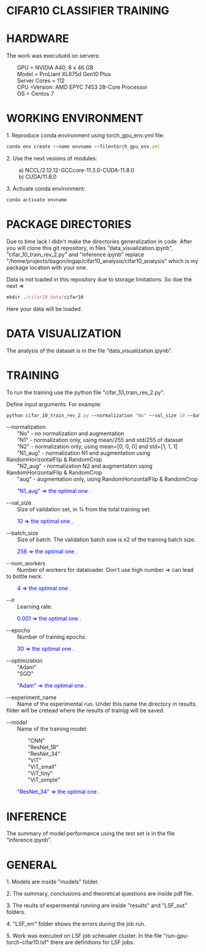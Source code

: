 # CIFAR10 CLASSIFIER TRAINING

# HARDWARE

The work was executued on servers:
    
&emsp;&emsp;GPU = NVIDIA A40, 8 x 46 GB  
&emsp;&emsp;Model = ProLiant XL675d Gen10 Plus   
&emsp;&emsp;Server Cores = 112  
&emsp;&emsp;CPU =Version: AMD EPYC 7453 28-Core Processor  
&emsp;&emsp;OS = Centos 7

# WORKING ENVIRONMENT

1\. Reproduce conda environment using torch_gpu_env.yml file:

```ruby
conda env create --name envname --file=torch_gpu_env.yml
```

2\. Use the next vesions of modules:    
     
&emsp;&emsp;  a) NCCL/2.12.12-GCCcore-11.3.0-CUDA-11.8.0  
&emsp;&emsp;  b) CUDA/11.8.0

3\. Activate conda environment:
```ruby
conda activate envname
```
# PACKAGE DIRECTORIES

Due to time lack I didn't make the directories generalization in code.
After you will clone this git repository, in files “data_visualization.ipynb”, "cifar_10_train_rev_2.py" and “inference.ipynb” replace "/home/projects/bagon/ingap/cifar10_analysis/cifar10_analysis" which is my package location with your one.

Data is not loaded in this repository due to storage limitations. So doe the next => 
```ruby
mkdir ./cifar10_data/cifar10
```

Here your data will be loaded.



# DATA VISUALIZATION
The analysis of the dataset is in the file “data_visualization.ipynb”.

# TRAINING

To run the training use the python file "cifar_10_train_rev_2.py".   

Define input arguments.
For example:

```ruby
python cifar_10_train_rev_2.py --normalization "No" --val_size 10 --batch_size 128 --num_workers 4 --lr 0.001 --epochs 100 --optimization "Adam" --experiment_name "CNN_No_run_1" --model "CNN"
```

 --normalization  
&emsp;&emsp;"No" - no normalization and augmentation  
&emsp;&emsp;"N1" - normalization only, using mean/255 and std/255 of dataset   
&emsp;&emsp;"N2" - normalization only, using mean=[0, 0, 0] and std=[1, 1, 1]   
&emsp;&emsp;"N1_aug" - normalization N1 and augmentation using RandomHorizontalFlip & RandomCrop   
&emsp;&emsp;"N2_aug" - normalization N2 and augmentation using RandomHorizontalFlip & RandomCrop  
&emsp;&emsp;"aug" - augmentation only, using RandomHorizontalFlip & RandomCrop  

&emsp;&emsp;<span style="color:blue">"N1_aug" => the optimal one .</span> 

--val_size    
&emsp;&emsp;Size of validation set, in % from the total training set.  

&emsp;&emsp;<span style="color:blue">10 => the optimal one .</span> 

--batch_size  
&emsp;&emsp;Size of batch. The validation batch sixe is x2 of the training batch size.  

&emsp;&emsp;<span style="color:blue">256 => the optimal one .</span>

--num_workers  
&emsp;&emsp;Number of workers for dataloader. Don't use high number => can lead to bottle neck.

&emsp;&emsp;<span style="color:blue">4 => the optimal one .</span>

--lr  
&emsp;&emsp;Learning rate.

&emsp;&emsp;<span style="color:blue">0.001 => the optimal one .</span>

--epochs  
&emsp;&emsp;Number of training epochs.

&emsp;&emsp;<span style="color:blue">30 => the optimal one .</span>

--optimization  
&emsp;&emsp;"Adam"  
&emsp;&emsp;"SGD"  

&emsp;&emsp;<span style="color:blue">"Adam" => the optimal one .</span>

--experiment_name  
&emsp;&emsp;Name of the experimental run. Under this name the directory in results. 
filder will be cretead where the results of trainijg will be saved.  

--model   
&emsp;&emsp;Name of the training model: 

&emsp;&emsp;&emsp;&emsp;"CNN"  
&emsp;&emsp;&emsp;&emsp;"ResNet_18"  
&emsp;&emsp;&emsp;&emsp;"ResNet_34"  
&emsp;&emsp;&emsp;&emsp;"ViT"   
&emsp;&emsp;&emsp;&emsp;"ViT_small"  
&emsp;&emsp;&emsp;&emsp;"ViT_tiny"  
&emsp;&emsp;&emsp;&emsp;"ViT_simple"  

&emsp;&emsp;<span style="color:blue">"ResNet_34" => the optimal one .</span>

  
# INFERENCE
The summary of model performance using the test set is in the file “inference.ipynb”.  

# GENERAL
1\. Models are inside "models" folder.

2\. The summary, conclusions and theoretical questions are inside pdf file.

3\. The reults of experimental running are inside "results" and "LSF_out" folders.  

4\. "LSF_err" folder shows the errors during the job run. 

5\. Work was executed on LSF job scheualer cluster. In the file "run-gpu-torch-cifar10.lsf" there are definitions for LSF jobs.

